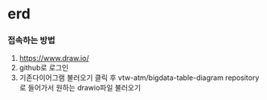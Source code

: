 # erd

### 접속하는 방법
1. https://www.draw.io/ 
2. github로 로그인
3. 기존다이어그램 불러오기 클릭 후 vtw-atm/bigdata-table-diagram repository로 들어가서 원하는 drawio파일 불러오기
